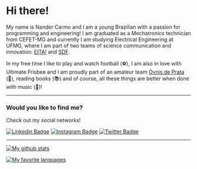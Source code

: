 # Hi there!

My name is Nander Carmo and I am a young Brazilian with a passion for programming and engineering! I am graduated as a Mechatronics technician from CEFET-MG and currently I am studying Electrical Engineering at UFMG, where I am part of two teams of science communication and innovation: [EITA!](https://eitaufmg.wixsite.com/eita) and [SDF](http://demonstracoes.fisica.ufmg.br/).

In my free time I like to play and watch football (⚽️), I am also in love with Ultimate Frisbee and I am proudly part of an amateur team [Óvnis de Prata](https://www.instagram.com/ovnisdeprata/) (🥏), reading books (📚) and of course, all these things are better when done with music (🎵)!

---

### Would you like to find me? 

Check out my social networks!

[![Linkedin Badge](https://img.shields.io/badge/LinkedIn-0077B5?style=for-the-badge&logo=linkedin&logoColor=white&link=https://www.linkedin.com/in/nander-carmo-8a165b16a)](https://www.linkedin.com/in/nander-carmo-8a165b16a/)
[![Instagram Badge](https://img.shields.io/badge/Instagram-E4405F?style=for-the-badge&logo=instagram&logoColor=white&link=https://www.instagram.com/nandercarmo/)](https://www.instagram.com/nandercarmo/)
[![Twitter Badge](https://img.shields.io/badge/Twitter-1DA1F2?style=for-the-badge&logo=twitter&logoColor=white&link=https://twitter.com/NanderDo)](https://twitter.com/NanderDo)

<html>
  <script type="text/javascript" src="https://platform.linkedin.com/badges/js/profile.js" async defer>
  </script>
  <div class="LI-profile-badge"  data-version="v1" data-size="large" data-locale="pt_BR" data-type="horizontal" data-theme="dark" data-vanity="nander-carmo-8a165b16a">
  </div>
</html>

---

[![My github stats](https://github-readme-stats.vercel.app/api?username=NanderSantos&count_private=true&show_icons=true&theme=radical)](https://github.com/NanderSantos)

[![My favorite languages](https://github-readme-stats.vercel.app/api/top-langs/?username=NanderSantos&count_private=true&show_icons=true&layout=compact&theme=radical)](https://github.com/NanderSantos)
